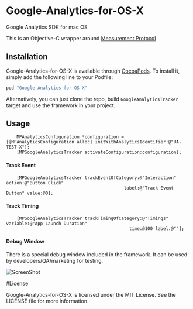 # Google-Analytics-for-OS-X
Google Analytics SDK for mac OS

This is an Objective-C wrapper around [Measurement Protocol](https://developers.google.com/analytics/devguides/collection/protocol/v1/devguide)

## Installation
Google-Analytics-for-OS-X is available through [CocoaPods](http://cocoapods.org). To install
it, simply add the following line to your Podfile:

```ruby
pod "Google-Analytics-for-OS-X"
```

Alternatively, you can just clone the repo, build `GoogleAnalyticsTracker` target and use the framework in your project.

## Usage

```
    MPAnalyticsConfiguration *configuration = [[MPAnalyticsConfiguration alloc] initWithAnalyticsIdentifier:@"UA-TEST-X"];
    [MPGoogleAnalyticsTracker activateConfiguration:configuration];
```

#### Track Event

```
    [MPGoogleAnalyticsTracker trackEventOfCategory:@"Interaction" action:@"Button Click"
                                             label:@"Track Event Button" value:@0];
```

#### Track Timing

```
    [MPGoogleAnalyticsTracker trackTimingOfCategory:@"Timings" variable:@"App Launch Duration"
                                               time:@100 label:@""];
```

#### Debug Window

There is a special debug window included in the framework. It can be used by developers/QA/marketing for testing.

![ScreenShot](https://raw.githubusercontent.com/MacPaw/Google-Analytics-for-OS-X/master/screenshot.png)

#License

Google-Analytics-for-OS-X is licensed under the MIT License. See the LICENSE file for more information.

